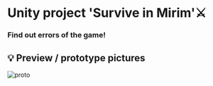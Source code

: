 # Unity project 'Survive in Mirim'⚔
### Find out errors of the game!
## 💡 Preview / prototype pictures
![proto](https://user-images.githubusercontent.com/53461080/93239626-051f3680-f7be-11ea-8196-374d4302549d.png)
